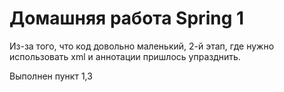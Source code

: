 # Домашняя работа Spring 1

Из-за того, что код довольно маленький, 2-й этап, где нужно использовать xml и аннотации пришлось упразднить.  

Выполнен пункт 1,3